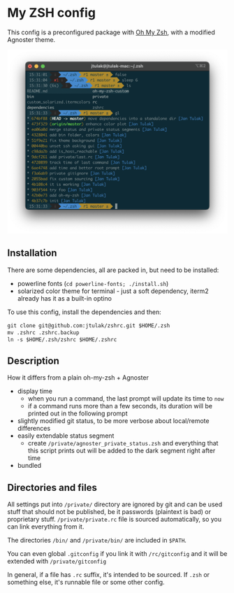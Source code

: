 My ZSH config
===============
This config is a preconfigured package with [Oh My Zsh](https://ohmyz.sh), with a modified Agnoster theme.

![A screenshot with the config](screenshot.png)

Installation
------------
There are some dependencies, all are packed in, but need to be installed:
 
 - powerline fonts (`cd powerline-fonts; ./install.sh`)
 - solarized color theme for terminal - just a soft dependency, iterm2 already has it as a built-in optino

 To use this config, install the dependencies and then:
 
```
git clone git@github.com:jtulak/zshrc.git $HOME/.zsh
mv .zshrc .zshrc.backup
ln -s $HOME/.zsh/zshrc $HOME/.zshrc
```

Description
------------
How it differs from a plain oh-my-zsh + Agnoster
- display time
    - when you run a command, the last prompt will update its time to `now` 
    - if a command runs more than a few seconds, its duration will be printed out in the following prompt
- slightly modified git status, to be more verbose about local/remote differences
- easily extendable status segment
    - create `/private/agnoster_private_status.zsh` and everything that this script prints out will be added to the dark segment right after time
- bundled 


Directories and files
---------------------
All settings put into `/private/` directory are ignored by git and can be used stuff that should not be published, be it passwords (plaintext is bad) or proprietary stuff. `/private/private.rc` file is sourced automatically, so you can link everything from it.

The directories `/bin/` and `/private/bin/` are included in `$PATH`.

You can even global `.gitconfig` if you link it with `/rc/gitconfig` and it will be extended with `/private/gitconfig`

In general, if a file has `.rc` suffix, it's intended to be sourced. If `.zsh` or something else, it's runnable file or some other config.